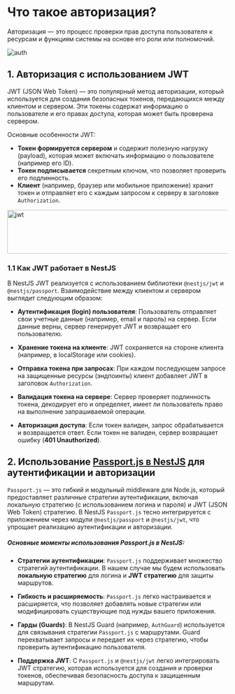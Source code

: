 # Что такое авторизация?
Авторизация — это процесс проверки прав доступа пользователя к ресурсам и функциям системы на основе его роли или полномочий.

![auth](https://production-it-incubator.s3.eu-central-1.amazonaws.com/file-manager/Image/834e4e39-b134-4c8b-8a9f-a01c73be8f71_use-jwt.png)

## 1. Авторизация с использованием JWT
JWT (JSON Web Token) — это популярный метод авторизации, 
который используется для создания безопасных токенов, передающихся между клиентом и сервером.
Эти токены содержат информацию о пользователе и его правах доступа, 
которая может быть проверена сервером.

Основные особенности JWT:
 - **Токен формируется сервером** и содержит полезную нагрузку (payload), которая может включать информацию о пользователе (например его ID).
 - **Токен подписывается** секретным ключом, что позволяет проверить его подлинность.
 - **Клиент** (например, браузер или мобильное приложение) хранит токен и отправляет его с каждым запросом к серверу в заголовке `Authorization`.

<img src="https://production-it-incubator.s3.eu-central-1.amazonaws.com/file-manager/Image/62cc7947-18f1-4940-ab8f-ab86fcce05c7_jwt.png" alt="jwt" width="900" height="100">

### 1.1 Как JWT работает в NestJS
В NestJS JWT реализуется с использованием библиотеки `@nestjs/jwt` и `@nestjs/passport`. 
Взаимодействие между клиентом и сервером выглядит следующим образом:

- **Аутентификация (login) пользователя**: Пользователь отправляет свои учетные данные (например, email и пароль) на сервер. 
Если данные верны, сервер генерирует JWT и возвращает его пользователю.

- **Хранение токена на клиенте**: JWT сохраняется на стороне клиента (например, в localStorage или cookies).

- **Отправка токена при запросах**: При каждом последующем запросе на защищенные ресурсы (эндпоинты) клиент добавляет JWT
в заголовок `Authorization`.

- **Валидация токена на сервере**: Сервер проверяет подлинность токена, декодирует его и определяет, имеет ли пользователь право на выполнение запрашиваемой операции.

- **Авторизация доступа**: Если токен валиден, запрос обрабатывается и возвращается ответ. 
Если токен не валиден, сервер возвращает ошибку (**401 Unauthorized**).

## 2. Использование [Passport.js в NestJS](https://docs.nestjs.com/recipes/passport) для аутентификации и авторизации
`Passport.js` — это гибкий и модульный middleware для Node.js, 
который предоставляет различные стратегии аутентификации, 
включая локальную стратегию (с использованием логина и пароля) и 
JWT (JSON Web Token) стратегию. В NestJS `Passport.js` тесно интегрируется
с приложением через модули `@nestjs/passport` и `@nestjs/jwt`, что упрощает 
реализацию аутентификации и авторизации.

##### Основные моменты использования Passport.js в NestJS:
 - **Стратегии аутентификации**: `Passport.js` поддерживает множество стратегий аутентификации. 
В нашем случае мы будем использовать **локальную стратегию** для логина и **JWT стратегию** для защиты маршрутов.

 - **Гибкость и расширяемость**: `Passport.js` легко настраивается и расширяется, что позволяет добавлять новые стратегии или модифицировать существующие под нужды вашего приложения.

 - **Гарды (Guards)**: В NestJS Guard (например, `AuthGuard`) используется для связывания стратегии `Passport.js` с маршрутами.
Guard перехватывает запросы и передает их через стратегию, чтобы проверить аутентификацию пользователя.

 - **Поддержка JWT**: С `Passport.js` и `@nestjs/jwt` легко интегрировать JWT стратегию, которая используется для создания и проверки токенов, 
обеспечивая безопасность доступа к защищенным маршрутам.
